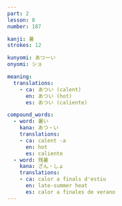 ```yaml
---
part: 2
lesson: 8
number: 187

kanji: 暑
strokes: 12

kunyomi: あつーい
onyomi: ショ

meaning:
  translations:
    - ca: あつい (calent)
      en: あつい (hot)
      es: あつい (caliente)

compound_words:
  - word: 暑い
    kana: あつ・い
    translations:
    - ca: calent -a
      en: hot
      es: caliente
  - word: 残暑
    kana: ざん・しょ
    translations:
    - ca: calor a finals d'estiu
      en: late-summer heat
      es: calor a finales de verano
---
```

